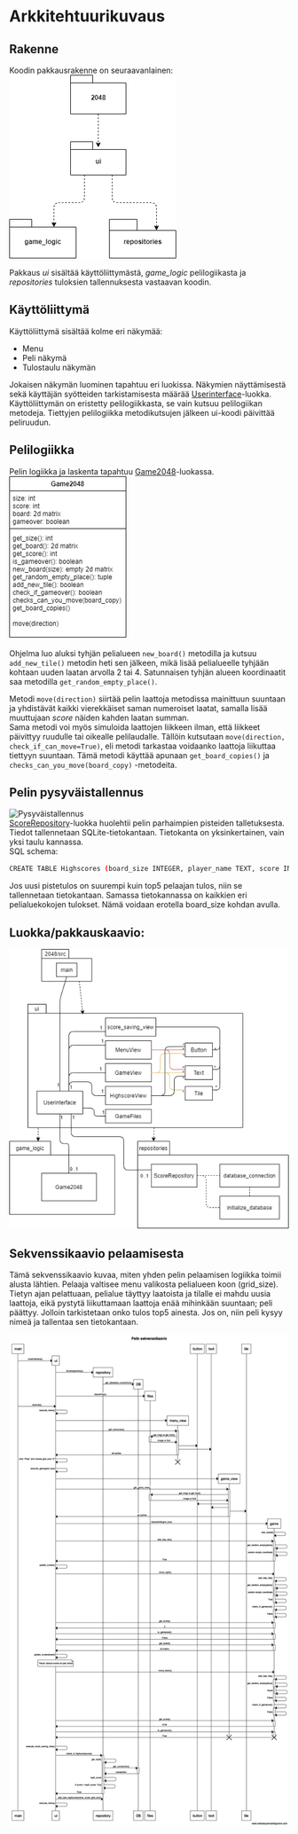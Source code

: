 # Arkkitehtuurikuvaus

## Rakenne
Koodin pakkausrakenne on seuraavanlainen:  
![Pakkausrakenne](./kuvat/Pakkausrakenne.png)

Pakkaus *ui* sisältää käyttöliittymästä, *game_logic* pelilogiikasta ja *repositories* tuloksien tallennuksesta vastaavan koodin.

## Käyttöliittymä
Käyttöliittymä sisältää kolme eri näkymää:
- Menu
- Peli näkymä
- Tulostaulu näkymän  

Jokaisen näkymän luominen tapahtuu eri luokissa. Näkymien näyttämisestä sekä käyttäjän syötteiden tarkistamisesta määrää [Userinterface](../2048/src/ui/ui.py)-luokka. Käyttöliittymän on eristetty pelilogiikkasta, se vain kutsuu pelilogiikan metodeja. Tiettyjen pelilogiikka metodikutsujen jälkeen ui-koodi päivittää peliruudun.

## Pelilogiikka
Pelin logiikka ja laskenta tapahtuu [Game2048](../2048/src/game_logic/game2048.py)-luokassa.  
![Pelilogiikka](./kuvat/Pelilogiikka.png)

Ohjelma luo aluksi tyhjän pelialueen ```new_board()``` metodilla ja kutsuu ```add_new_tile()``` metodin heti sen jälkeen, mikä lisää pelialueelle tyhjään kohtaan uuden laatan arvolla 2 tai 4. Satunnaisen tyhjän alueen koordinaatit saa metodilla ```get_random_empty_place()```.  

Metodi ```move(direction)``` siirtää pelin laattoja metodissa mainittuun suuntaan ja yhdistävät kaikki vierekkäiset saman numeroiset laatat, samalla lisää muuttujaan *score* näiden kahden laatan summan.  
Sama metodi voi myös simuloida laattojen liikkeen ilman, että liikkeet päivittyy ruudulle tai oikealle pelilaudalle. Tällöin kutsutaan ```move(direction, check_if_can_move=True)```, eli metodi tarkastaa voidaanko laattoja liikuttaa tiettyyn suuntaan. Tämä metodi käyttää apunaan ```get_board_copies()``` ja ```checks_can_you_move(board_copy)``` -metodeita.

## Pelin pysyväistallennus
![Pysyväistallennus](./kuvat/Pysyväistallennus.png)  
[ScoreRepository](../2048/src/repositories/score_repository.py)-luokka huolehtii pelin parhaimpien pisteiden talletuksesta. Tiedot tallennetaan SQLite-tietokantaan.
Tietokanta on yksinkertainen, vain yksi taulu kannassa.  
SQL schema:
```bash
CREATE TABLE Highscores (board_size INTEGER, player_name TEXT, score INTEGER);
```
Jos uusi pistetulos on suurempi kuin top5 pelaajan tulos, niin se tallennetaan tietokantaan. Samassa tietokannassa on kaikkien eri pelialuekokojen tulokset. Nämä voidaan erotella board_size kohdan avulla.

## Luokka/pakkauskaavio:
![Luokkakaavio](./kuvat/Luokkakaavio.png)

## Sekvenssikaavio pelaamisesta
Tämä sekvenssikaavio kuvaa, miten yhden pelin pelaamisen logiikka toimii alusta lähtien. Pelaaja valtisee menu valikosta pelialueen koon (grid_size). Tietyn ajan pelattuaan, pelialue täyttyy laatoista ja tilalle ei mahdu uusia laattoja, eikä pystytä liikuttamaan laattoja enää mihinkään suuntaan; peli päättyy. Jolloin tarkistetaan onko tulos top5 ainesta. Jos on, niin peli kysyy nimeä ja tallentaa sen tietokantaan.

![Sekvenssikaavio](./kuvat/Sekvenssikaavio.png)
